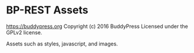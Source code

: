 # BP-REST Assets #
https://buddypress.org
Copyright (c) 2016 BuddyPress
Licensed under the GPLv2 license.

Assets such as styles, javascript, and images.
